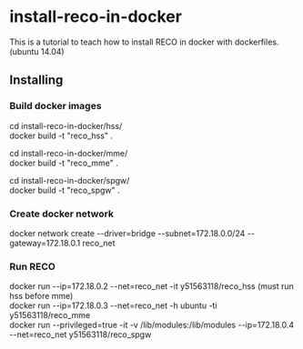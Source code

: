 # install-reco-in-docker

This is a tutorial to teach how to install RECO in docker with dockerfiles. (ubuntu 14.04)

## Installing

### Build docker images

cd install-reco-in-docker/hss/ </br>
docker build -t "reco_hss" . </br>

cd install-reco-in-docker/mme/ </br>
docker build -t "reco_mme" . </br>

cd install-reco-in-docker/spgw/ </br>
docker build -t "reco_spgw" . </br>

### Create docker network

docker network create --driver=bridge --subnet=172.18.0.0/24 --gateway=172.18.0.1 reco_net

### Run RECO

docker run --ip=172.18.0.2 --net=reco_net -it y51563118/reco_hss (must run hss before mme) </br>
docker run --ip=172.18.0.3 --net=reco_net -h ubuntu -ti y51563118/reco_mme </br>
docker run --privileged=true -it -v /lib/modules:/lib/modules --ip=172.18.0.4 --net=reco_net y51563118/reco_spgw </br>

